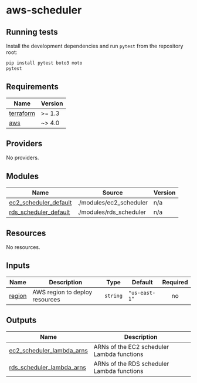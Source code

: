 # aws-scheduler


## Running tests

Install the development dependencies and run `pytest` from the repository root:

```bash
pip install pytest boto3 moto
pytest
```

<!-- BEGIN_TF_DOCS -->
## Requirements

| Name | Version |
|------|---------|
| <a name="requirement_terraform"></a> [terraform](#requirement\_terraform) | >= 1.3 |
| <a name="requirement_aws"></a> [aws](#requirement\_aws) | ~> 4.0 |

## Providers

No providers.

## Modules

| Name | Source | Version |
|------|--------|---------|
| <a name="module_ec2_scheduler_default"></a> [ec2\_scheduler\_default](#module\_ec2\_scheduler\_default) | ./modules/ec2_scheduler | n/a |
| <a name="module_rds_scheduler_default"></a> [rds\_scheduler\_default](#module\_rds\_scheduler\_default) | ./modules/rds_scheduler | n/a |

## Resources

No resources.

## Inputs

| Name | Description | Type | Default | Required |
|------|-------------|------|---------|:--------:|
| <a name="input_region"></a> [region](#input\_region) | AWS region to deploy resources | `string` | `"us-east-1"` | no |

## Outputs

| Name | Description |
|------|-------------|
| <a name="output_ec2_scheduler_lambda_arns"></a> [ec2\_scheduler\_lambda\_arns](#output\_ec2\_scheduler\_lambda\_arns) | ARNs of the EC2 scheduler Lambda functions |
| <a name="output_rds_scheduler_lambda_arns"></a> [rds\_scheduler\_lambda\_arns](#output\_rds\_scheduler\_lambda\_arns) | ARNs of the RDS scheduler Lambda functions |
<!-- END_TF_DOCS -->
